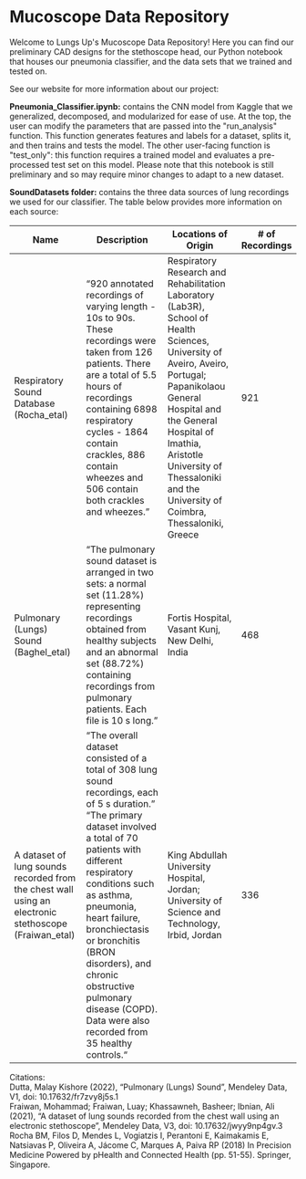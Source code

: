 # Mucoscope Data Repository

Welcome to Lungs Up's Mucoscope Data Repository! Here you can find our preliminary CAD designs for the stethoscope head, our Python notebook that houses our pneumonia classifier, and the data sets that we trained and tested on.

See our website for more information about our project: 

**Pneumonia_Classifier.ipynb:** contains the CNN model from Kaggle that we generalized, decomposed, and modularized for ease of use. At the top, the user can modify the parameters that are passed into the "run_analysis" function. This function generates features and labels for a dataset, splits it, and then trains and tests the model. The other user-facing function is "test_only": this function requires a trained model and evaluates a pre-processed test set on this model. Please note that this notebook is still preliminary and so may require minor changes to adapt to a new dataset.

**SoundDatasets folder:** contains the three data sources of lung recordings we used for our classifier. The table below provides more information on each source:

| Name | Description | Locations of Origin | # of Recordings |
|---|---|---|---|
|Respiratory Sound Database (Rocha_etal)|“920 annotated recordings of varying length - 10s to 90s. These recordings were taken from 126 patients. There are a total of 5.5 hours of recordings containing 6898 respiratory cycles - 1864 contain crackles, 886 contain wheezes and 506 contain both crackles and wheezes.”|Respiratory Research and Rehabilitation Laboratory (Lab3R), School of Health Sciences, University of Aveiro, Aveiro, Portugal; Papanikolaou General Hospital and the General Hospital of Imathia, Aristotle University of Thessaloniki and the University of Coimbra, Thessaloniki, Greece |921|
|Pulmonary (Lungs) Sound (Baghel_etal)|“The pulmonary sound dataset is arranged in two sets: a normal set (11.28%) representing recordings obtained from healthy subjects and an abnormal set (88.72%) containing recordings from pulmonary patients. Each file is 10 s long.”|Fortis Hospital, Vasant Kunj, New Delhi, India|468|
|A dataset of lung sounds recorded from the chest wall using an electronic stethoscope (Fraiwan_etal)|“The overall dataset consisted of a total of 308 lung sound recordings, each of 5 s duration.” “The primary dataset involved a total of 70 patients with different respiratory conditions such as asthma, pneumonia, heart failure, bronchiectasis or bronchitis (BRON disorders), and chronic obstructive pulmonary disease (COPD). Data were also recorded from 35 healthy controls.“|King Abdullah University Hospital, Jordan; University of Science and Technology, Irbid, Jordan|336|

Citations: <br> 
Dutta, Malay Kishore (2022), “Pulmonary (Lungs)  Sound”, Mendeley Data, V1, doi: 10.17632/fr7zvy8j5s.1  <br>
Fraiwan, Mohammad; Fraiwan, Luay; Khassawneh, Basheer; Ibnian, Ali (2021), “A dataset of lung sounds recorded from the chest wall using an electronic stethoscope”, Mendeley Data, V3, doi: 10.17632/jwyy9np4gv.3  <br>
Rocha BM, Filos D, Mendes L, Vogiatzis I, Perantoni E, Kaimakamis E, Natsiavas P, Oliveira A, Jácome C, Marques A, Paiva RP (2018) In Precision Medicine Powered by pHealth and Connected Health (pp. 51-55). Springer, Singapore.<br>
